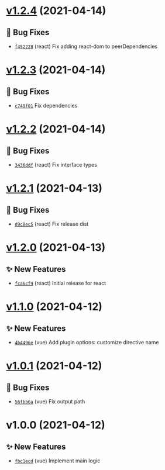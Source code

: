 # [v1.2.4](https://github.com/TomokiMiyauci/click-outside/compare/@miyauci/vue-click-outside@1.2.3...@miyauci/vue-click-outside@1.2.4) (2021-04-14)

## 🐛 Bug Fixes
- [`f452228`](https://github.com/TomokiMiyauci/click-outside/commit/f452228)  (react) Fix adding react-dom to peerDependencies

# [v1.2.3](https://github.com/TomokiMiyauci/click-outside/compare/@miyauci/vue-click-outside@1.2.2...@miyauci/vue-click-outside@1.2.3) (2021-04-14)

## 🐛 Bug Fixes
- [`c749f01`](https://github.com/TomokiMiyauci/click-outside/commit/c749f01)   Fix dependencies

# [v1.2.2](https://github.com/TomokiMiyauci/click-outside/compare/@miyauci/vue-click-outside@1.2.1...@miyauci/vue-click-outside@1.2.2) (2021-04-14)

## 🐛 Bug Fixes
- [`3436ddf`](https://github.com/TomokiMiyauci/click-outside/commit/3436ddf)  (react) Fix interface types

# [v1.2.1](https://github.com/TomokiMiyauci/click-outside/compare/@miyauci/vue-click-outside@1.2.0...@miyauci/vue-click-outside@1.2.1) (2021-04-13)

## 🐛 Bug Fixes
- [`d9c8ec5`](https://github.com/TomokiMiyauci/click-outside/commit/d9c8ec5)  (react) Fix release dist

# [v1.2.0](https://github.com/TomokiMiyauci/click-outside/compare/@miyauci/vue-click-outside@1.1.0...@miyauci/vue-click-outside@1.2.0) (2021-04-13)

## ✨ New Features
- [`fca6cf9`](https://github.com/TomokiMiyauci/click-outside/commit/fca6cf9)  (react) Initial release for react

# [v1.1.0](https://github.com/TomokiMiyauci/click-outside/compare/@miyauci/vue-click-outside@1.0.1...@miyauci/vue-click-outside@1.1.0) (2021-04-12)

## ✨ New Features
- [`4b4496e`](https://github.com/TomokiMiyauci/click-outside/commit/4b4496e)  (vue) Add plugin options: customize directive name

# [v1.0.1](https://github.com/TomokiMiyauci/click-outside/compare/@miyauci/vue-click-outside@1.0.0...@miyauci/vue-click-outside@1.0.1) (2021-04-12)

## 🐛 Bug Fixes
- [`56fbb6a`](https://github.com/TomokiMiyauci/click-outside/commit/56fbb6a)  (vue) Fix output path

# v1.0.0 (2021-04-12)

## ✨ New Features
- [`fbc1ecd`](https://github.com/TomokiMiyauci/click-outside/commit/fbc1ecd)  (vue) Implement main logic

